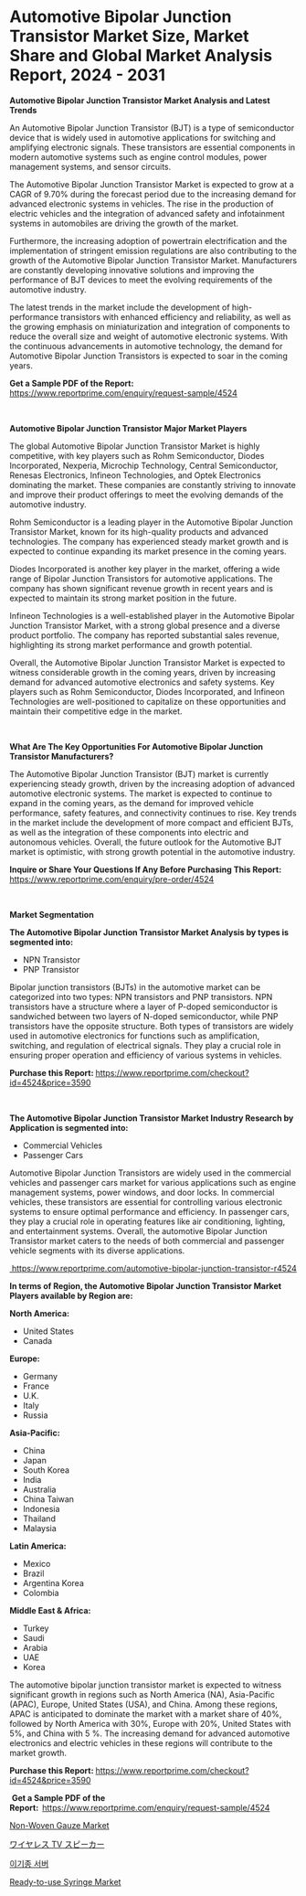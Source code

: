 <p><h1>Automotive Bipolar Junction Transistor Market Size, Market Share and Global Market Analysis Report, 2024 - 2031</h1></p><p><strong>Automotive Bipolar Junction Transistor Market Analysis and Latest Trends</strong></p>
<p><p>An Automotive Bipolar Junction Transistor (BJT) is a type of semiconductor device that is widely used in automotive applications for switching and amplifying electronic signals. These transistors are essential components in modern automotive systems such as engine control modules, power management systems, and sensor circuits.</p><p>The Automotive Bipolar Junction Transistor Market is expected to grow at a CAGR of 9.70% during the forecast period due to the increasing demand for advanced electronic systems in vehicles. The rise in the production of electric vehicles and the integration of advanced safety and infotainment systems in automobiles are driving the growth of the market.</p><p>Furthermore, the increasing adoption of powertrain electrification and the implementation of stringent emission regulations are also contributing to the growth of the Automotive Bipolar Junction Transistor Market. Manufacturers are constantly developing innovative solutions and improving the performance of BJT devices to meet the evolving requirements of the automotive industry.</p><p>The latest trends in the market include the development of high-performance transistors with enhanced efficiency and reliability, as well as the growing emphasis on miniaturization and integration of components to reduce the overall size and weight of automotive electronic systems. With the continuous advancements in automotive technology, the demand for Automotive Bipolar Junction Transistors is expected to soar in the coming years.</p></p>
<p><strong>Get a Sample PDF of the Report:&nbsp;</strong> <a href="https://www.reportprime.com/enquiry/request-sample/4524">https://www.reportprime.com/enquiry/request-sample/4524</a></p>
<p>&nbsp;</p>
<p><strong>Automotive Bipolar Junction Transistor Major Market Players</strong></p>
<p><p>The global Automotive Bipolar Junction Transistor Market is highly competitive, with key players such as Rohm Semiconductor, Diodes Incorporated, Nexperia, Microchip Technology, Central Semiconductor, Renesas Electronics, Infineon Technologies, and Optek Electronics dominating the market. These companies are constantly striving to innovate and improve their product offerings to meet the evolving demands of the automotive industry.</p><p>Rohm Semiconductor is a leading player in the Automotive Bipolar Junction Transistor Market, known for its high-quality products and advanced technologies. The company has experienced steady market growth and is expected to continue expanding its market presence in the coming years.</p><p>Diodes Incorporated is another key player in the market, offering a wide range of Bipolar Junction Transistors for automotive applications. The company has shown significant revenue growth in recent years and is expected to maintain its strong market position in the future.</p><p>Infineon Technologies is a well-established player in the Automotive Bipolar Junction Transistor Market, with a strong global presence and a diverse product portfolio. The company has reported substantial sales revenue, highlighting its strong market performance and growth potential.</p><p>Overall, the Automotive Bipolar Junction Transistor Market is expected to witness considerable growth in the coming years, driven by increasing demand for advanced automotive electronics and safety systems. Key players such as Rohm Semiconductor, Diodes Incorporated, and Infineon Technologies are well-positioned to capitalize on these opportunities and maintain their competitive edge in the market.</p></p>
<p>&nbsp;</p>
<p><strong>What Are The Key Opportunities For Automotive Bipolar Junction Transistor Manufacturers?</strong></p>
<p><p>The Automotive Bipolar Junction Transistor (BJT) market is currently experiencing steady growth, driven by the increasing adoption of advanced automotive electronic systems. The market is expected to continue to expand in the coming years, as the demand for improved vehicle performance, safety features, and connectivity continues to rise. Key trends in the market include the development of more compact and efficient BJTs, as well as the integration of these components into electric and autonomous vehicles. Overall, the future outlook for the Automotive BJT market is optimistic, with strong growth potential in the automotive industry.</p></p>
<p><strong>Inquire or Share Your Questions If Any Before Purchasing This Report:</strong> <a href="https://www.reportprime.com/enquiry/pre-order/4524">https://www.reportprime.com/enquiry/pre-order/4524</a></p>
<p>&nbsp;</p>
<p><strong>Market Segmentation</strong></p>
<p><strong>The Automotive Bipolar Junction Transistor Market Analysis by types is segmented into:</strong></p>
<p><ul><li>NPN Transistor</li><li>PNP Transistor</li></ul></p>
<p><p>Bipolar junction transistors (BJTs) in the automotive market can be categorized into two types: NPN transistors and PNP transistors. NPN transistors have a structure where a layer of P-doped semiconductor is sandwiched between two layers of N-doped semiconductor, while PNP transistors have the opposite structure. Both types of transistors are widely used in automotive electronics for functions such as amplification, switching, and regulation of electrical signals. They play a crucial role in ensuring proper operation and efficiency of various systems in vehicles.</p></p>
<p><strong>Purchase this Report:&nbsp;</strong><a href="https://www.reportprime.com/checkout?id=4524&price=3590">https://www.reportprime.com/checkout?id=4524&price=3590</a></p>
<p>&nbsp;</p>
<p><strong>The Automotive Bipolar Junction Transistor Market Industry Research by Application is segmented into:</strong></p>
<p><ul><li>Commercial Vehicles</li><li>Passenger Cars</li></ul></p>
<p><p>Automotive Bipolar Junction Transistors are widely used in the commercial vehicles and passenger cars market for various applications such as engine management systems, power windows, and door locks. In commercial vehicles, these transistors are essential for controlling various electronic systems to ensure optimal performance and efficiency. In passenger cars, they play a crucial role in operating features like air conditioning, lighting, and entertainment systems. Overall, the automotive Bipolar Junction Transistor market caters to the needs of both commercial and passenger vehicle segments with its diverse applications.</p></p>
<p><a href="https://www.reportprime.com/automotive-bipolar-junction-transistor-r4524">&nbsp;https://www.reportprime.com/automotive-bipolar-junction-transistor-r4524</a></p>
<p><strong>In terms of Region, the Automotive Bipolar Junction Transistor Market Players available by Region are:</strong></p>
<p>
    <p> <strong> North America: </strong>
        <ul>
            <li>United States</li>
            <li>Canada</li>
        </ul>
        </p> 
    <p> <strong> Europe: </strong>
        <ul>
            <li>Germany</li>
            <li>France</li>
            <li>U.K.</li>
            <li>Italy</li>
            <li>Russia</li>
        </ul>
        </p> 
    <p> <strong> Asia-Pacific: </strong>
        <ul>
            <li>China</li>
            <li>Japan</li>
            <li>South Korea</li>
            <li>India</li>
            <li>Australia</li>
            <li>China Taiwan</li>
            <li>Indonesia</li>
            <li>Thailand</li>
            <li>Malaysia</li>
        </ul>
        </p> 
    <p> <strong> Latin America: </strong>
        <ul>
            <li>Mexico</li>
            <li>Brazil</li>
            <li>Argentina Korea</li>
            <li>Colombia</li>
        </ul>
        </p> 
    <p> <strong> Middle East & Africa: </strong>
        <ul>
            <li>Turkey</li>
            <li>Saudi</li>
            <li>Arabia</li>
            <li>UAE</li>
            <li>Korea</li>
        </ul>
    </p>
    </p>
<p><p>The automotive bipolar junction transistor market is expected to witness significant growth in regions such as North America (NA), Asia-Pacific (APAC), Europe, United States (USA), and China. Among these regions, APAC is anticipated to dominate the market with a market share of 40%, followed by North America with 30%, Europe with 20%, United States with 5%, and China with 5 %. The increasing demand for advanced automotive electronics and electric vehicles in these regions will contribute to the market growth.</p></p>
<p><strong>Purchase this Report: </strong><a href="https://www.reportprime.com/checkout?id=4524&price=3590">https://www.reportprime.com/checkout?id=4524&price=3590</a></p>
<p>&nbsp;<strong>Get a Sample PDF of the Report:&nbsp;&nbsp;</strong><a href="https://www.reportprime.com/enquiry/request-sample/4524">https://www.reportprime.com/enquiry/request-sample/4524</a></p>
<p><strong></strong></p>
<p><p><a href="https://issuu.com/reportprime-2/docs/non-woven-gauze-market-size-2030.pptx">Non-Woven Gauze Market</a></p><p><a href="https://github.com/ihabdkwlxs948/Market-Research-Report-List-3/blob/main/242113544922.md">ワイヤレス TV スピーカー</a></p><p><a href="https://github.com/hxzi07639916/Market-Research-Report-List-3/blob/main/724868756896.md">이기종 서버</a></p><p><a href="https://issuu.com/reportprime-2/docs/ready-to-use-syringe-market-size-2030.pptx">Ready-to-use Syringe Market</a></p></p>